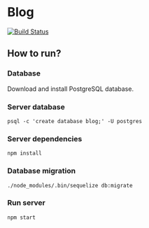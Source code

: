 # Blog

[![Build Status](https://travis-ci.org/Ahmore/Blog.svg?branch=master)](https://travis-ci.org/Ahmore/Blog)

## How to run?

### Database
Download and install PostgreSQL database.

### Server database
`psql -c 'create database blog;' -U postgres`

### Server dependencies
`npm install`

### Database migration
`./node_modules/.bin/sequelize db:migrate`

### Run server
`npm start`
